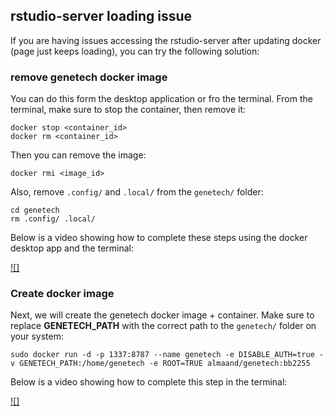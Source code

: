 ## rstudio-server loading issue

If you are having issues accessing the rstudio-server after updating docker (page just keeps loading), you can try the following solution:

### remove genetech docker image

You can do this form the desktop application or fro the terminal. From the terminal, make sure to stop the container, then remove it:

```
docker stop <container_id>
docker rm <container_id>
```

Then you can remove the image:

```
docker rmi <image_id>
```

Also, remove `.config/` and `.local/` from the `genetech/` folder:

```
cd genetech
rm .config/ .local/
```

Below is a video showing how to complete these steps using the docker desktop app and the terminal:

[![]](https://user-images.githubusercontent.com/23736938/146781471-0fc61fa8-8743-48a4-9fe2-6da5835c596a.mov)

### Create docker image

Next, we will create the genetech docker image + container. Make sure to replace __GENETECH_PATH__ with the correct path to the `genetech/` folder on your system:

```
sudo docker run -d -p 1337:8787 --name genetech -e DISABLE_AUTH=true -v GENETECH_PATH:/home/genetech -e ROOT=TRUE almaand/genetech:bb2255
```

Below is a video showing how to complete this step in the terminal:

[![]](https://user-images.githubusercontent.com/23736938/146782053-d02b63d3-d374-4aef-93c8-42b02b4ee38e.mov)

